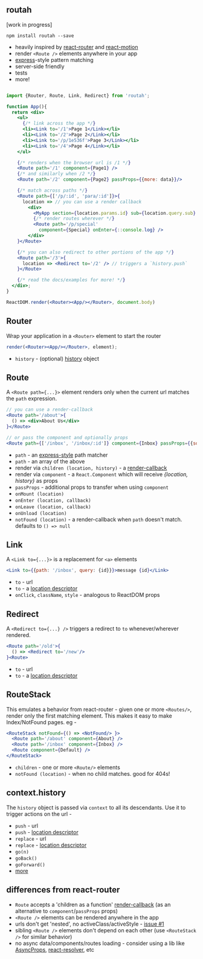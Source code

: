 routah
---

[work in progress]

`npm install routah --save`

- heavily inspired by [react-router](https://github.com/rackt/react-router) and [react-motion](https://github.com/chenglou/react-motion)
- render `<Route />` elements anywhere in your app
- [express](http://expressjs.com/)-style pattern matching
- server-side friendly
- tests
- more!

```jsx

import {Router, Route, Link, Redirect} from 'routah';

function App(){
  return <div>
    <ul>
      {/* link across the app */}
      <li><Link to='/1'>Page 1</Link></li>
      <li><Link to='/2'>Page 2</Link></li>
      <li><Link to='/p/1e536f'>Page 3</Link></li>
      <li><Link to='/4'>Page 4</Link></li>
    </ul>

    {/* renders when the browser url is /1 */}
    <Route path='/1' component={Page1} />
    {/* and similarly when /2 */}
    <Route path='/2' component={Page2} passProps={{more: data}}/>

    {/* match across paths */}
    <Route path={['/p/:id', 'para/:id']}>{
      location => // you can use a render callback
        <div>
          <MyApp section={location.params.id} sub={location.query.sub} />
          {/* render routes wherever */}
          <Route path='/p/special'
            component={Special} onEnter={::console.log} />
        </div>
    }</Route>

    {/* you can also redirect to other portions of the app */}
    <Route path='/3'>{
      location => <Redirect to='/2' /> // triggers a `history.push`
    }</Route>

    {/* read the docs/examples for more! */}
  </div>;
}

ReactDOM.render(<Router><App/></Router>, document.body)
```


Router
---

Wrap your application in a `<Router>` element to start the router
```jsx
render(<Router><App/></Router>, element);
```

- `history` - (optional) [history](https://github.com/rackt/history) object

Route
---

A `<Route path={...}>` element renders only when the current url matches the `path` expression.
```jsx
// you can use a render-callback
<Route path='/about'>{
  () => <div>About Us</div>
}</Route>

// or pass the component and optionally props
<Route path={['/inbox', '/inbox/:id']} component={Inbox} passProps={{some: data}} />
```

- `path` - an [express-style](https://github.com/pillarjs/path-to-regexp) path matcher
- `path` - an array of the above
- render via `children (location, history)` - a [render-callback](https://discuss.reactjs.org/t/children-as-a-function-render-callbacks/626)
- render via `component` - a `React.Component` which will receive *{location, history}* as props
- `passProps` - additional props to transfer when using `component`
- `onMount (location)`
- `onEnter (location, callback)`
- `onLeave (location, callback)`
- `onUnload (location)`
- `notFound (location)`  - a render-callback when `path` doesn't match. defaults to `() => null`

Link
---

A `<Link to={...}>` is a replacement for `<a>` elements
```jsx
<Link to={{path: '/inbox', query: {id}}}>message {id}</Link>
```

- `to` - url
- `to` - a [location descriptor](https://github.com/rackt/history/blob/master/docs/Glossary.md#locationdescriptor)
- `onClick`, `className`, `style` - analogous to ReactDOM props

Redirect
---

A `<Redirect to={...} />` triggers a redirect to `to` whenever/wherever rendered.
```jsx
<Route path='/old'>{
  () => <Redirect to='/new'/>
}<Route>
```

- `to` - url
- `to` - a [location descriptor](https://github.com/rackt/history/blob/master/docs/Glossary.md#locationdescriptor)

RouteStack
---

This emulates a behavior from react-router - given one or more `<Routes/>`, render only the first matching element. This makes it easy to make Index/NotFound pages. eg -
```jsx
<RouteStack notFound={() => <NotFound/> }>
  <Route path='/about' component={About} />
  <Route path='/inbox' component={Inbox} />
  <Route component={Default} />
</RouteStack>
```

- `children` - one or more `<Route/>` elements
- `notFound (location)` - when no child matches. good for 404s!

context.history
---

The `history` object is passed via `context` to all its descendants. Use it to trigger actions on the url -

- `push` - url
- `push` - [location descriptor](https://github.com/rackt/history/blob/master/docs/Glossary.md#locationdescriptor)
- `replace` - url
- `replace` - [location descriptor](https://github.com/rackt/history/blob/master/docs/Glossary.md#locationdescriptor)
- `go(n)`
- `goBack()`
- `goForward()`
- [more](https://github.com/rackt/history/blob/master/docs/GettingStarted.md)


differences from react-router
---

- `Route` accepts a 'children as a function' [render-callback]([render-callback](https://discuss.reactjs.org/t/children-as-a-function-render-callbacks/626)) (as an alternative to `component`/`passProps` props)
- `<Route />` elements can be rendered anywhere in the app
- urls don't get 'nested', no activeClass/activeStyle - [issue #1](https://github.com/threepointone/routah/issues/1)
- sibling `<Route />` elements don't depend on each other (use `<RouteStack />` for similar behavior)
- no async data/components/routes loading - consider using a lib like [AsyncProps](https://github.com/rackt/async-props), [react-resolver](http://ericclemmons.com/react-resolver/), etc
